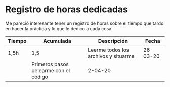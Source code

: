 # Registro de horas dedicadas  

Me pareció interesante tener un registro de horas sobre el tiempo que tardo en hacer la práctica y lo que le dedico a cada cosa. 

Tiempo | Acumulada | Descripción | Fecha  
--- | --- | --- | ---  
1,5h  | 1,5   | Leerme todos los archivos y situarme | 26-03-20  
 | | Primeros pasos pelearme con el código  | 2-04-20  
